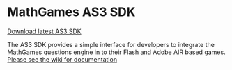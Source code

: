 # MathGames AS3 SDK

[Download latest AS3 SDK](https://github.com/TeachMeInc/MathGames-SDK/blob/master/MathGamesSDK?raw=true)

The AS3 SDK provides a simple interface for developers to integrate the MathGames questions engine in to their Flash and Adobe AIR based games.
[Please see the wiki for documentation](https://github.com/TeachMeInc/MathGames-SDK/wiki)



